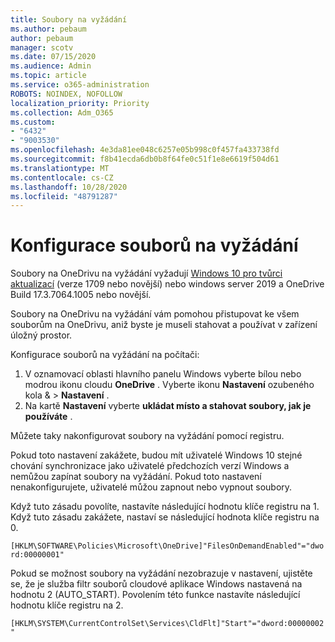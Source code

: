 ```yaml
---
title: Soubory na vyžádání
ms.author: pebaum
author: pebaum
manager: scotv
ms.date: 07/15/2020
ms.audience: Admin
ms.topic: article
ms.service: o365-administration
ROBOTS: NOINDEX, NOFOLLOW
localization_priority: Priority
ms.collection: Adm_O365
ms.custom:
- "6432"
- "9003530"
ms.openlocfilehash: 4e3da81ee048c6257e05b998c0f457fa433738fd
ms.sourcegitcommit: f8b41ecda6db0b8f64fe0c51f1e8e6619f504d61
ms.translationtype: MT
ms.contentlocale: cs-CZ
ms.lasthandoff: 10/28/2020
ms.locfileid: "48791287"
---
```

# <a name="configure-files-on-demand"></a>Konfigurace souborů na vyžádání

Soubory na OneDrivu na vyžádání vyžadují [Windows 10 pro tvůrci aktualizací](https://go.microsoft.com/fwlink/p/?linkid=859040) (verze 1709 nebo novější) nebo windows server 2019 a OneDrive Build 17.3.7064.1005 nebo novější.

Soubory na OneDrivu na vyžádání vám pomohou přistupovat ke všem souborům na OneDrivu, aniž byste je museli stahovat a používat v zařízení úložný prostor.

Konfigurace souborů na vyžádání na počítači:

1. V oznamovací oblasti hlavního panelu Windows vyberte bílou nebo modrou ikonu cloudu **OneDrive** . Vyberte ikonu **Nastavení** ozubeného kola & > **Nastavení** .
2. Na kartě **Nastavení** vyberte **ukládat místo a stahovat soubory, jak je používáte** .  

Můžete taky nakonfigurovat soubory na vyžádání pomocí registru.

Pokud toto nastavení zakážete, budou mít uživatelé Windows 10 stejné chování synchronizace jako uživatelé předchozích verzí Windows a nemůžou zapínat soubory na vyžádání. Pokud toto nastavení nenakonfigurujete, uživatelé můžou zapnout nebo vypnout soubory.

Když tuto zásadu povolíte, nastavíte následující hodnotu klíče registru na 1. Když tuto zásadu zakážete, nastaví se následující hodnota klíče registru na 0.

`[HKLM\SOFTWARE\Policies\Microsoft\OneDrive]"FilesOnDemandEnabled"="dword:00000001"`

Pokud se možnost soubory na vyžádání nezobrazuje v nastavení, ujistěte se, že je služba filtr souborů cloudové aplikace Windows nastavená na hodnotu 2 (AUTO_START). Povolením této funkce nastavíte následující hodnotu klíče registru na 2.

`[HKLM\SYSTEM\CurrentControlSet\Services\CldFlt]"Start"="dword:00000002"`